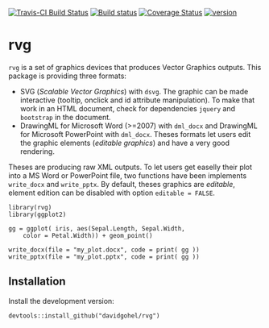 [![Travis-CI Build Status](https://travis-ci.org/davidgohel/rvg.svg?branch=master)](https://travis-ci.org/davidgohel/rvg)
[![Build status](https://ci.appveyor.com/api/projects/status/github/davidgohel/rvg?branch=master)](https://ci.appveyor.com/project/davidgohel/rvg/branch/master)
[![Coverage Status](https://img.shields.io/codecov/c/github/davidgohel/rvg/master.svg)](https://codecov.io/github/davidgohel/rvg?branch=master)
[![version](http://www.r-pkg.org/badges/version/rvg)](http://www.r-pkg.org/pkg/rvg)

# rvg

`rvg` is a set of graphics devices that produces Vector Graphics outputs. This package 
is providing three formats:

* SVG (*Scalable Vector Graphics*) with `dsvg`. The graphic can be made interactive (tooltip, onclick 
  and id attribute manipulation). To make that work in an HTML document, check for 
  dependencies `jquery` and `bootstrap` in the document.
* DrawingML for Microsoft Word (>=2007) with `dml_docx` and DrawingML for Microsoft PowerPoint 
  with `dml_docx`. Theses formats let users edit the graphic elements (*editable graphics*) 
  and have a very good rendering. 

Theses are producing raw XML outputs. To let users get easelly their plot into a MS Word or 
PowerPoint file, two functions have been implements `write_docx` and `write_pptx`. 
By default, theses graphics are *editable*, element edition can be disabled with 
option `editable = FALSE`.

```
library(rvg)
library(ggplot2)

gg = ggplot( iris, aes(Sepal.Length, Sepal.Width, 
    color = Petal.Width)) + geom_point()

write_docx(file = "my_plot.docx", code = print( gg ))
write_pptx(file = "my_plot.pptx", code = print( gg ))
```

## Installation

Install the development version:

    devtools::install_github("davidgohel/rvg")

